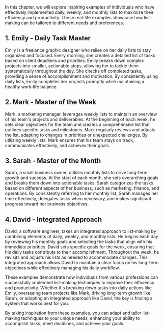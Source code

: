 
In this chapter, we will explore inspiring examples of individuals who have effectively implemented daily, weekly, and monthly lists to maximize their efficiency and productivity. These real-life examples showcase how list-making can be tailored to different needs and preferences.

**1. Emily - Daily Task Master**
--------------------------------

Emily is a freelance graphic designer who relies on her daily lists to stay organized and focused. Every morning, she creates a detailed list of tasks based on client deadlines and priorities. Emily breaks down complex projects into smaller, actionable steps, allowing her to tackle them systematically throughout the day. She checks off completed tasks, providing a sense of accomplishment and motivation. By consistently using daily lists, Emily completes her projects promptly while maintaining a healthy work-life balance.

**2. Mark - Master of the Week**
--------------------------------

Mark, a marketing manager, leverages weekly lists to maintain an overview of his team's projects and deliverables. At the beginning of each week, he sets clear objectives for the team and creates a comprehensive list that outlines specific tasks and milestones. Mark regularly reviews and adjusts the list, adapting to changes in priorities or unexpected challenges. By utilizing weekly lists, Mark ensures that his team stays on track, communicates effectively, and achieves their goals.

**3. Sarah - Master of the Month**
----------------------------------

Sarah, a small business owner, utilizes monthly lists to drive long-term growth and success. At the start of each month, she sets overarching goals and breaks them down into actionable tasks. Sarah categorizes the tasks based on different aspects of her business, such as marketing, finance, and operations. By consistently referring to her monthly list, Sarah manages her time effectively, delegates tasks when necessary, and makes significant progress toward her business objectives.

**4. David - Integrated Approach**
----------------------------------

David, a software engineer, takes an integrated approach to list-making by combining elements of daily, weekly, and monthly lists. He begins each day by reviewing his monthly goals and selecting the tasks that align with his immediate priorities. David sets specific goals for the week, ensuring that his daily tasks contribute to their accomplishment. Throughout the week, he revisits and adjusts his lists as needed to accommodate changes. This integrated approach allows David to maintain a clear focus on his long-term objectives while effectively managing his daily workflow.

These examples demonstrate how individuals from various professions can successfully implement list-making techniques to improve their efficiency and productivity. Whether it's breaking down tasks into daily actions like Emily, overseeing team projects like Mark, driving long-term growth like Sarah, or adopting an integrated approach like David, the key is finding a system that works best for you.

By taking inspiration from these examples, you can adapt and tailor list-making techniques to your unique needs, enhancing your ability to accomplish tasks, meet deadlines, and achieve your goals.
